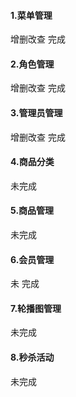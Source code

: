 #### 1.菜单管理

增删改查 完成

#### 2.角色管理

增删改查 完成

#### 3.管理员管理

增删改查 完成

#### 4.商品分类

未完成

#### 5.商品管理

未完成

#### 6.会员管理

未 完成

#### 7.轮播图管理

未完成

#### 8.秒杀活动

未完成